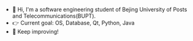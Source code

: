 - 👻 Hi, I'm a software engineering student of Bejing University of Posts and Telecommunications(BUPT).
- 👉 Current goal: OS, Database, Qt, Python, Java
- 🤟 Keep improving!
